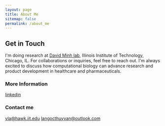 ```yaml
---
layout: page
title: About Me
sitemap: false
permalink: /about_me
---
```


## Get in Touch

I'm doing research at [David Minh lab](https://ccbatiit.github.io/), Illinois Institute of Technology, Chicago, IL. For collaborations or inquiries, feel free to reach out. I'm always excited to discuss how computational biology can advance research and product development in healthcare and pharmaceuticals.

### More Information

[linkedin](https://www.linkedin.com/in/thuy-van-la-ngoc/)

### Contact me

[vla@hawk.iit.edu](mailto:vla@hawk.iit.edu)
[langocthuyvan@outlook.com](mailto:langocthuyvan@outlook.com)
